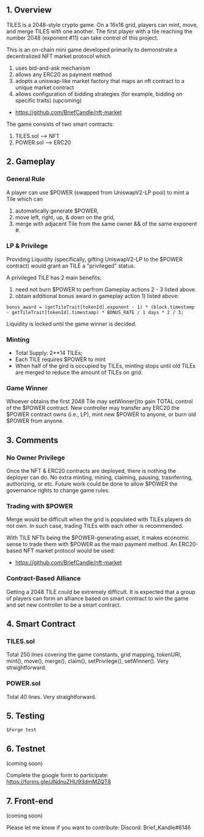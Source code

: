 ## 1. Overview
TILES is a 2048-style crypto game. On a 16x16 grid, players can mint, move, and merge TILES with one another. The first player with a tile reaching the number 2048 (exponent #11) can take control of this project.

This is an on-chain mini game developed primarily to demonstrate a decentralized NFT market protocol which
1) uses bid-and-ask mechanism
2) allows any ERC20 as payment method
3) adopts a uniswap-like market factory that maps an nft contract to a unique market contract
4) allows configuration of bidding strategies (for example, bidding on specific traits) (upcoming)

- https://github.com/BriefCandle/nft-market

The game consists of two smart contracts: 
1) TILES.sol --> NFT
2) POWER.sol --> ERC20

## 2. Gameplay
### General Rule
A player can use $POWER (swapped from UniswapV2-LP pool) to mint a Tile which can
1) automatically generate $POWER, 
2) move left, right, up, & down on the grid,
3) merge with adjacent Tile from the same owner && of the same exponent #.

### LP & Privilege
Providing Liquidity (specifically, gifting UniswapV2-LP to the $POWER contract) would grant an TILE a "privileged" status. 

A privileged TILE has 2 main benefits: 
1) need not burn $POWER to perfrom Gameplay actions 2 - 3 listed above.
2) obtain additional bonus award in gameplay action 1) listed above:

```bonus_award = (getTileTrait[tokenId].exponent - 1) * (block.timestamp - getTileTrait[tokenId].timestamp) * BONUS_RATE / 1 days * 2 / 3; ```

Liquidity is locked until the game winner is decided.

### Minting
- Total Supply: 2**14 TILEs;
- Each TILE requires $POWER to mint
- When half of the gird is occupied by TILEs, minting stops until old TILEs are merged to reduce the amount of TILEs on grid. 

### Game Winner 
Whoever obtains the first 2048 Tile may setWinner()to gain TOTAL control of the $POWER contract. New controller may transfer any ERC20 the $POWER contract owns (i.e., LP), mint new $POWER to anyone, or burn old $POWER from anyone. 

## 3. Comments 
### No Owner Privilege
Once the NFT & ERC20 contracts are deployed, there is nothing the deployer can do. No extra minting, mining, claiming, pausing, trasnferring, authorizing, or etc. Future work could be done to allow $POWER the governance rights to change game rules.

### Trading with $POWER
Merge would be difficult when the grid is populated with TILEs players do not own. In such case, trading TILEs with each other is recommended. 

With TILE NFTs being the $POWER-generating asset, it makes economic sense to trade them with $POWER as the main payment method. An ERC20-based NFT market protocol would be used:
- https://github.com/BriefCandle/nft-market

### Contract-Based Alliance 
Getting a 2048 TILE could be extremely difficult. It is expected that a group of players can form an alliance based on smart contract to win the game and set new controller to be a smart contract.

## 4. Smart Contract
### TILES.sol
Total 250 lines covering the game constants, grid mapping, tokenURI, mint(), move(), merge(), claim(), setPrivilege(), setWinner(). Very straightforward. 

### POWER.sol
Total 40 lines. Very straightforward. 

## 5. Testing
```$Forge test ```

## 6. Testnet
(coming soon)

Complete the google form to participate: https://forms.gle/JNdnuZHU93dmMZQT8

## 7. Front-end
(coming soon)

Please let me know if you want to contribute: Discord: Brief_Kandle#6146
